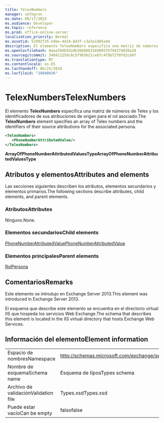 ```yaml
---
title: TelexNumbers
manager: sethgros
ms.date: 09/17/2015
ms.audience: Developer
ms.topic: reference
ms.prod: office-online-server
localization_priority: Normal
ms.assetid: 51992f35-54be-4424-8d3f-c3a3a1d05a4d
description: El elemento TelexNumbers especifica una matriz de números de Telex y los identificadores de sus atribuciones de origen para el rol asociado.
ms.openlocfilehash: 8aaaf0db542db36b06631690937b794374036a28
ms.sourcegitcommit: 34041125dc8c5f993b21cebfc4f8b72f0fd2cb6f
ms.translationtype: MT
ms.contentlocale: es-ES
ms.lasthandoff: 06/25/2018
ms.locfileid: "19840636"
---
```

# <a name="telexnumbers"></a><span data-ttu-id="a4672-103">TelexNumbers</span><span class="sxs-lookup"><span data-stu-id="a4672-103">TelexNumbers</span></span>

<span data-ttu-id="a4672-104">El elemento **TelexNumbers** especifica una matriz de números de Telex y los identificadores de sus atribuciones de origen para el rol asociado.</span><span class="sxs-lookup"><span data-stu-id="a4672-104">The **TelexNumbers** element specifies an array of Telex numbers and the identifiers of their source attributions for the associated persona.</span></span> 
  
```XML
<TelexNumbers>
   <PhoneNumberAttributedValue/>
</TelexNumbers>
```

 <span data-ttu-id="a4672-105">**ArrayOfPhoneNumberAttributedValuesType**</span><span class="sxs-lookup"><span data-stu-id="a4672-105">**ArrayOfPhoneNumberAttributedValuesType**</span></span>
## <a name="attributes-and-elements"></a><span data-ttu-id="a4672-106">Atributos y elementos</span><span class="sxs-lookup"><span data-stu-id="a4672-106">Attributes and elements</span></span>

<span data-ttu-id="a4672-107">Las secciones siguientes describen los atributos, elementos secundarios y elementos primarios.</span><span class="sxs-lookup"><span data-stu-id="a4672-107">The following sections describe attributes, child elements, and parent elements.</span></span>
  
### <a name="attributes"></a><span data-ttu-id="a4672-108">Atributos</span><span class="sxs-lookup"><span data-stu-id="a4672-108">Attributes</span></span>

<span data-ttu-id="a4672-109">Ninguno.</span><span class="sxs-lookup"><span data-stu-id="a4672-109">None.</span></span>
  
### <a name="child-elements"></a><span data-ttu-id="a4672-110">Elementos secundarios</span><span class="sxs-lookup"><span data-stu-id="a4672-110">Child elements</span></span>

[<span data-ttu-id="a4672-111">PhoneNumberAttributedValue</span><span class="sxs-lookup"><span data-stu-id="a4672-111">PhoneNumberAttributedValue</span></span>](phonenumberattributedvalue.md)
  
### <a name="parent-elements"></a><span data-ttu-id="a4672-112">Elementos principales</span><span class="sxs-lookup"><span data-stu-id="a4672-112">Parent elements</span></span>

[<span data-ttu-id="a4672-113">Rol</span><span class="sxs-lookup"><span data-stu-id="a4672-113">Persona</span></span>](persona.md)
  
## <a name="remarks"></a><span data-ttu-id="a4672-114">Comentarios</span><span class="sxs-lookup"><span data-stu-id="a4672-114">Remarks</span></span>

<span data-ttu-id="a4672-115">Este elemento se introdujo en Exchange Server 2013.</span><span class="sxs-lookup"><span data-stu-id="a4672-115">This element was introduced in Exchange Server 2013.</span></span>
  
<span data-ttu-id="a4672-116">El esquema que describe este elemento se encuentra en el directorio virtual IIS que hospeda los servicios Web Exchange.</span><span class="sxs-lookup"><span data-stu-id="a4672-116">The schema that describes this element is located in the IIS virtual directory that hosts Exchange Web Services.</span></span>
  
## <a name="element-information"></a><span data-ttu-id="a4672-117">Información del elemento</span><span class="sxs-lookup"><span data-stu-id="a4672-117">Element information</span></span>

|||
|:-----|:-----|
|<span data-ttu-id="a4672-118">Espacio de nombres</span><span class="sxs-lookup"><span data-stu-id="a4672-118">Namespace</span></span>  <br/> |http://schemas.microsoft.com/exchange/services/2006/types  <br/> |
|<span data-ttu-id="a4672-119">Nombre de esquema</span><span class="sxs-lookup"><span data-stu-id="a4672-119">Schema name</span></span>  <br/> |<span data-ttu-id="a4672-120">Esquema de tipos</span><span class="sxs-lookup"><span data-stu-id="a4672-120">Types schema</span></span>  <br/> |
|<span data-ttu-id="a4672-121">Archivo de validación</span><span class="sxs-lookup"><span data-stu-id="a4672-121">Validation file</span></span>  <br/> |<span data-ttu-id="a4672-122">Types.xsd</span><span class="sxs-lookup"><span data-stu-id="a4672-122">Types.xsd</span></span>  <br/> |
|<span data-ttu-id="a4672-123">Puede estar vacío</span><span class="sxs-lookup"><span data-stu-id="a4672-123">Can be empty</span></span>  <br/> |<span data-ttu-id="a4672-124">falso</span><span class="sxs-lookup"><span data-stu-id="a4672-124">false</span></span>  <br/> |
   

